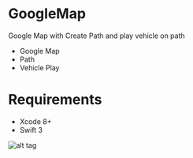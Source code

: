 # GoogleMap
Google Map with Create Path and play vehicle on path

  - Google Map
  - Path
  - Vehicle Play
  
# Requirements

- Xcode 8+
- Swift 3

![alt tag](https://github.com/pratik-123/GoogleMap/blob/master/MapSShot.png)
